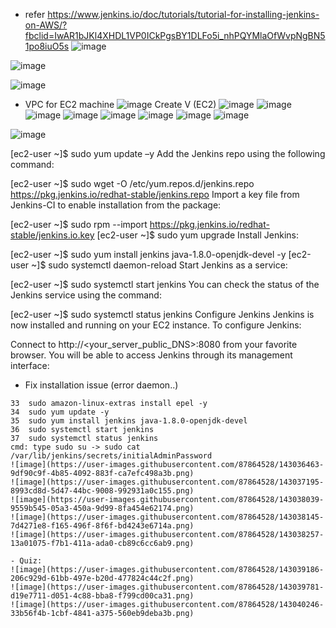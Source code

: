 - refer https://www.jenkins.io/doc/tutorials/tutorial-for-installing-jenkins-on-AWS/?fbclid=IwAR1bJKl4XHDL1VP0ICkPgsBY1DLFo5i_nhPQYMlaOfWvpNgBN51po8iuO5s
![image](https://user-images.githubusercontent.com/87864528/142994263-c30461ed-4ea8-450b-945c-2ce6a2d8b2cf.png)

![image](https://user-images.githubusercontent.com/87864528/142994711-3611aa6e-aaac-4fea-8fc8-bce396a4fbc4.png)

![image](https://user-images.githubusercontent.com/87864528/142995836-78414d2e-6cbe-43a5-88a8-b892810dd7fc.png)

- VPC for EC2 machine
![image](https://user-images.githubusercontent.com/87864528/142996613-4a1b783d-22d2-4af0-bc03-fdfed90ebf04.png)
Create V (EC2)
![image](https://user-images.githubusercontent.com/87864528/142996877-5a4572f0-c379-49f4-9112-60c5fcc1660a.png)
![image](https://user-images.githubusercontent.com/87864528/142996978-0096b8d8-dc5d-4e2a-a489-16fd2e55084d.png)
![image](https://user-images.githubusercontent.com/87864528/142997120-cf61d850-33bf-48da-9215-887cf596e47e.png)
![image](https://user-images.githubusercontent.com/87864528/142997363-7527237e-97df-4dac-8be4-13c601b72a48.png)
![image](https://user-images.githubusercontent.com/87864528/142997452-ab474ec6-c820-441e-a9fa-785fab686bd2.png)
![image](https://user-images.githubusercontent.com/87864528/142998015-2afbd0b6-b75f-4b2e-86a0-fb7ae6765cd9.png)
![image](https://user-images.githubusercontent.com/87864528/142998304-3f4cd1dc-e691-4154-852f-2f328e12c016.png)
![image](https://user-images.githubusercontent.com/87864528/142999332-f92812fc-710a-4f77-85d9-43cbec52d9dc.png)

![image](https://user-images.githubusercontent.com/87864528/143001092-8c2c1ca8-1e80-4f90-8303-3849744c6ce8.png)

[ec2-user ~]$ sudo yum update –y
Add the Jenkins repo using the following command:

[ec2-user ~]$ sudo wget -O /etc/yum.repos.d/jenkins.repo \
    https://pkg.jenkins.io/redhat-stable/jenkins.repo
Import a key file from Jenkins-CI to enable installation from the package:

[ec2-user ~]$ sudo rpm --import https://pkg.jenkins.io/redhat-stable/jenkins.io.key
[ec2-user ~]$ sudo yum upgrade
Install Jenkins:

[ec2-user ~]$ sudo yum install jenkins java-1.8.0-openjdk-devel -y
[ec2-user ~]$ sudo systemctl daemon-reload
Start Jenkins as a service:

[ec2-user ~]$ sudo systemctl start jenkins
You can check the status of the Jenkins service using the command:

[ec2-user ~]$ sudo systemctl status jenkins
Configure Jenkins
Jenkins is now installed and running on your EC2 instance. To configure Jenkins:

Connect to http://<your_server_public_DNS>:8080 from your favorite browser. You will be able to access Jenkins through its management interface:

   - Fix installation issue (error daemon..)
   ```
   33  sudo amazon-linux-extras install epel -y
   34  sudo yum update -y
   35  sudo yum install jenkins java-1.8.0-openjdk-devel
   36  sudo systemctl start jenkins
   37  sudo systemctl status jenkins
   cmd: type sudo su -> sudo cat /var/lib/jenkins/secrets/initialAdminPassword
![image](https://user-images.githubusercontent.com/87864528/143036463-9df90c9f-4b85-4092-883f-ca7efc498a3b.png)
![image](https://user-images.githubusercontent.com/87864528/143037195-8993cd8d-5d47-44bc-9008-992931a0c155.png)
![image](https://user-images.githubusercontent.com/87864528/143038039-9559b545-05a3-450a-9d99-8fa454e62174.png)
![image](https://user-images.githubusercontent.com/87864528/143038145-7d4271e8-f165-496f-8f6f-bd4243e6714a.png)
![image](https://user-images.githubusercontent.com/87864528/143038257-13a01075-f7b1-411a-ada0-cb89c6cc6ab9.png)

- Quiz:
![image](https://user-images.githubusercontent.com/87864528/143039186-206c929d-61bb-497e-b20d-477824c44c2f.png)
![image](https://user-images.githubusercontent.com/87864528/143039781-d19e7711-d051-4c88-bba8-f799cd00ca31.png)
![image](https://user-images.githubusercontent.com/87864528/143040246-33b56f4b-1cbf-4841-a375-560eb9deba3b.png)


